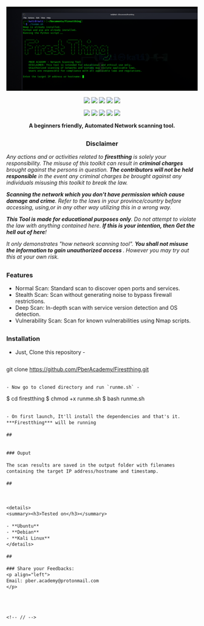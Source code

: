 <!-- firesthing -->

<p align="center">
  <img src="https://github.com/PberAcademy/Firestthing/blob/main/image.png">
</p>

<p align="center">
  <img src="https://img.shields.io/badge/Version-1.0-green?style=for-the-badge">
  <img src="https://img.shields.io/github/license/pberacademy/firestthing?style=for-the-badge">
  <img src="https://img.shields.io/github/stars/pberacademy/firestthing?style=for-the-badge">
  <img src="https://img.shields.io/github/issues/pberacademy/firestthing?color=red&style=for-the-badge">
  <img src="https://img.shields.io/github/forks/pberacademy/firestthing?color=teal&style=for-the-badge">
</p>

<p align="center">
  <img src="https://img.shields.io/badge/Author-pberacademy-a?style=flat-square">
  <img src="https://img.shields.io/badge/Open%20Source-Yes-darkgreen?style=flat-square">
  <img src="https://img.shields.io/badge/Maintained%3F-Yes-lightblue?style=flat-square">
  <img src="https://img.shields.io/badge/Written%20In-Bash-darkcyan?style=flat-square">
  <img src="https://hits.seeyoufarm.com/api/count/incr/badge.svg?url=https%3A%2F%2Fgithub.com%2Fpberacademy%2Ffirestthing&title=Visitors&edge_flat=false"/></a>
</p>

<p align="center"><b>A beginners friendly, Automated Network scanning tool.</b></p>

##

<h3><p align="center">Disclaimer</p></h3>

<i>Any actions and or activities related to <b>firestthing</b> is solely your responsibility. The misuse of this toolkit can result in <b>criminal charges</b> brought against the persons in question. <b>The contributors will not be held responsible</b> in the event any criminal charges be brought against any individuals misusing this toolkit to break the law.

<b>Scanning the network which you don't have permission which cause damage and crime</b>. Refer to the laws in your province/country before accessing, using,or in any other way utilizing this in a wrong way.

<b>This Tool is made for educational purposes only</b>. Do not attempt to violate the law with anything contained here. <b>If this is your intention, then Get the hell out of here</b>!

It only demonstrates "how network scanning tool". <b>You shall not misuse the information to gain unauthorized access </b>. However you may try out this at your own risk.</i>

##

### Features

- Normal Scan: Standard scan to discover open ports and services.
- Stealth Scan: Scan without generating noise to bypass firewall restrictions.
- Deep Scan: In-depth scan with service version detection and OS detection.
- Vulnerability Scan: Scan for known vulnerabilities using Nmap scripts.

##

### Installation

- Just, Clone this repository -
  ```
 git clone https://github.com/PberAcademy/Firestthing.git
  ```

- Now go to cloned directory and run `runme.sh` -
  ```
  $ cd firestthing
  $ chmod +x runme.sh
  $ bash runme.sh
  ```

- On first launch, It'll install the dependencies and that's it. ***Firestthing*** will be running

##


### Ouput

The scan results are saved in the output folder with filenames containing the target IP address/hostname and timestamp.

##



<details>
  <summary><h3>Tested on</h3></summary>

- **Ubuntu**
- **Debian**
- **Kali Linux**
</details>

##

### Share your Feedbacks:
<p align="left">
  Email: pber.academy@protonmail.com
</p>




<!-- // -->
